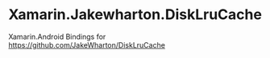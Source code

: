 # Xamarin.Jakewharton.DiskLruCache

Xamarin.Android Bindings for https://github.com/JakeWharton/DiskLruCache
